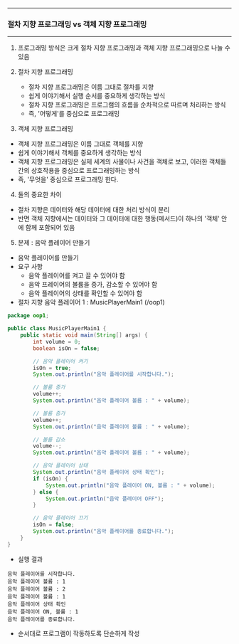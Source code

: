 -----
### 절차 지향 프로그래밍 vs 객체 지향 프로그래밍
-----
1. 프로그래밍 방식은 크게 절차 지향 프로그래밍과 객체 지향 프로그래밍으로 나눌 수 있음
2. 절차 지향 프로그래밍
   - 절차 지향 프로그래밍은 이름 그대로 절차를 지향
   - 쉽게 이야기해서 실행 순서를 중요하게 생각하는 방식
   - 절차 지향 프로그래밍은 프로그램의 흐름을 순차적으로 따르며 처리하는 방식
   - 즉, '어떻게'를 중심으로 프로그래밍

3. 객체 지향 프로그래밍
  - 객체 지향 프로그래밍은 이름 그대로 객체를 지향
  - 쉽게 이야기해서 객체를 중요하게 생각하는 방식
  - 객체 지향 프로그래밍은 실제 세계의 사물이나 사건을 객체로 보고, 이러한 객체들 간의 상호작용을 중심으로 프로그래밍하는 방식
  - 즉, '무엇을' 중심으로 프로그래밍 한다.

4. 둘의 중요한 차이
  - 절차 지향은 데이터와 해당 데이터에 대한 처리 방식이 분리
  - 반면 객체 지향에서는 데이터와 그 데이터에 대한 행동(메서드)이 하나의 '객체' 안에 함께 포함되어 있음

5. 문제 : 음악 플레이어 만들기
  - 음악 플레이어를 만들기
  - 요구 사항
    + 음악 플레이어를 켜고 끌 수 있어야 함
    + 음악 프레이어의 볼륨을 증가, 감소할 수 있어야 함
    + 음악 플레이어의 상태를 확인할 수 있어야 함
   - 절차 지향 음악 플레이어 1 : MusicPlayerMain1 (/oop1)
```java
package oop1;

public class MusicPlayerMain1 {
    public static void main(String[] args) {
        int volume = 0;
        boolean isOn = false;

        // 음악 플레이어 켜기
        isOn = true;
        System.out.println("음악 플레이어를 시작합니다.");

        // 볼륨 증가
        volume++;
        System.out.println("음악 플레이어 볼륨 : " + volume);

        // 볼륨 증가
        volume++;
        System.out.println("음악 플레이어 볼륨 : " + volume);

        // 볼륨 감소
        volume--;
        System.out.println("음악 플레이어 볼륨 : " + volume);

        // 음악 플레이어 상태
        System.out.println("음악 플레이어 상태 확인");
        if (isOn) {
            System.out.println("음악 플레이어 ON, 볼륨 : " + volume);
        } else {
            System.out.println("음악 플레이어 OFF");
        }

        // 음악 플레이어 끄기
        isOn = false;
        System.out.println("음악 플레이어를 종료합니다.");
    }
}
```
  - 실행 결과
```
음악 플레이어를 시작합니다.
음악 플레이어 볼륨 : 1
음악 플레이어 볼륨 : 2
음악 플레이어 볼륨 : 1
음악 플레이어 상태 확인
음악 플레이어 ON, 볼륨 : 1
음악 플레이어를 종료합니다.
```
  - 순서대로 프로그램이 작동하도록 단순하게 작성
